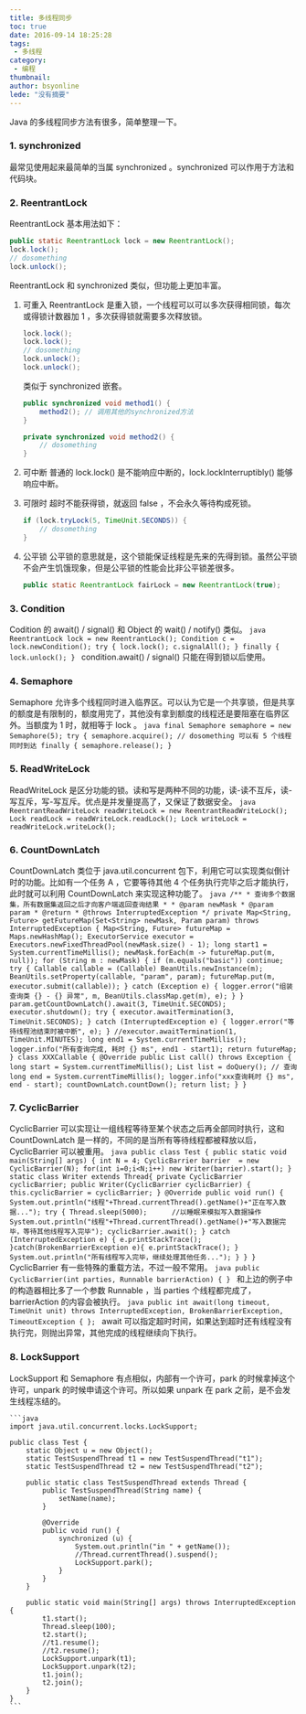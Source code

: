 ```yaml
---
title: 多线程同步
toc: true
date: 2016-09-14 18:25:28
tags:
 - 多线程
category: 
 - 编程
thumbnail: 
author: bsyonline
lede: "没有摘要"
---
```


Java 的多线程同步方法有很多，简单整理一下。
### 1. synchronized
最常见使用起来最简单的当属 synchronized 。synchronized 可以作用于方法和代码块。
### 2. ReentrantLock
ReentrantLock 基本用法如下：
```java
public static ReentrantLock lock = new ReentrantLock();
lock.lock();
// dosomething
lock.unlock();
```
ReentrantLock 和 synchronized 类似，但功能上更加丰富。
1. 可重入
   ReentrantLock 是重入锁，一个线程可以可以多次获得相同锁，每次或得锁计数器加 1 ，多次获得锁就需要多次释放锁。

    ```java
    lock.lock();
    lock.lock();
    // dosomething
    lock.unlock();
    lock.unlock();
    ```

    类似于 synchronized 嵌套。

    ```java
    public synchronized void method1() {
        method2(); // 调用其他的synchronized方法
    }

    private synchronized void method2() {
        // dosomething
    }
    ```

2. 可中断
   普通的 lock.lock() 是不能响应中断的，lock.lockInterruptibly() 能够响应中断。

3. 可限时
   超时不能获得锁，就返回 false ，不会永久等待构成死锁。

    ```java
    if (lock.tryLock(5, TimeUnit.SECONDS)) {
        // dosomething
    }
    ```

4. 公平锁
   公平锁的意思就是，这个锁能保证线程是先来的先得到锁。虽然公平锁不会产生饥饿现象，但是公平锁的性能会比非公平锁差很多。
    ```java
    public static ReentrantLock fairLock = new ReentrantLock(true);
    ```
### 3. Condition
Codition 的 await() / signal() 和 Object 的 wait() / notify() 类似。
    ```java
    ReentrantLock lock = new ReentrantLock();
    Condition c = lock.newCondition();
    try {
        lock.lock();
        c.signalAll();
    } finally {
        lock.unlock();
    }
    ```
condition.await() / signal() 只能在得到锁以后使用。
### 4. Semaphore
Semaphore 允许多个线程同时进入临界区。可以认为它是一个共享锁，但是共享的额度是有限制的，额度用完了，其他没有拿到额度的线程还是要阻塞在临界区外。当额度为 1 时，就相等于 lock 。
    ```java
    final Semaphore semaphore = new Semaphore(5);
    try {
        semaphore.acquire();
        // dosomething 可以有 5 个线程同时到达
    finally {
        semaphore.release();
    }
    ```
### 5. ReadWriteLock
ReadWriteLock 是区分功能的锁。读和写是两种不同的功能，读-读不互斥，读-写互斥，写-写互斥。优点是并发量提高了，又保证了数据安全。
    ```java
    ReentrantReadWriteLock readWriteLock = new ReentrantReadWriteLock();
    Lock readLock = readWriteLock.readLock();
    Lock writeLock = readWriteLock.writeLock();
    ```
### 6. CountDownLatch
CountDownLatch 类位于 java.util.concurrent 包下，利用它可以实现类似倒计时的功能。比如有一个任务 A ，它要等待其他 4 个任务执行完毕之后才能执行，此时就可以利用 CountDownLatch 来实现这种功能了。
    ```java
    /**
     * 查询多个数据集，所有数据集返回之后才向客户端返回查询结果
     *
     * @param newMask
     * @param param
     * @return
     * @throws InterruptedException
     */
    private Map<String, Future> getFutureMap(Set<String> newMask, Param param) throws InterruptedException {
        Map<String, Future> futureMap = Maps.newHashMap();
        ExecutorService executor = Executors.newFixedThreadPool(newMask.size() - 1);
        long start1 = System.currentTimeMillis();
        newMask.forEach(m -> futureMap.put(m, null));
        for (String m : newMask) {
            if (m.equals("basic")) continue;
            try {
                Callable callable = (Callable) BeanUtils.newInstance(m);
                BeanUtils.setProperty(callable, "param", param);
                futureMap.put(m, executor.submit(callable));
            } catch (Exception e) {
                logger.error("组装查询类 {} - {} 异常", m, BeanUtils.classMap.get(m), e);
            }
        }
        param.getCountDownLatch().await(3, TimeUnit.SECONDS);
        executor.shutdown();
        try {
            executor.awaitTermination(3, TimeUnit.SECONDS);
        } catch (InterruptedException e) {
            logger.error("等待线程池结束时被中断", e);
        }
        //executor.awaitTermination(1, TimeUnit.MINUTES);
        long end1 = System.currentTimeMillis();
        logger.info("所有查询完成, 耗时 {} ms", end1 - start1);
        return futureMap;
    }
    class XXXCallable {
        @Override
        public List call() throws Exception {
            long start = System.currentTimeMillis();
            List list = doQuery(); // 查询
            long end = System.currentTimeMillis();
            logger.info("xxx查询耗时 {} ms", end - start);
            countDownLatch.countDown();
            return list;
        }
    }
    ```
### 7. CyclicBarrier
CyclicBarrier 可以实现让一组线程等待至某个状态之后再全部同时执行，这和 CountDownLatch 是一样的，不同的是当所有等待线程都被释放以后，CyclicBarrier 可以被重用。
    ```java
    public class Test {
        public static void main(String[] args) {
            int N = 4;
            CyclicBarrier barrier  = new CyclicBarrier(N);
            for(int i=0;i<N;i++)
                new Writer(barrier).start();
        }
        static class Writer extends Thread{
            private CyclicBarrier cyclicBarrier;
            public Writer(CyclicBarrier cyclicBarrier) {
                this.cyclicBarrier = cyclicBarrier;
            }
            @Override
            public void run() {
                System.out.println("线程"+Thread.currentThread().getName()+"正在写入数据...");
                try {
                    Thread.sleep(5000);      //以睡眠来模拟写入数据操作
                    System.out.println("线程"+Thread.currentThread().getName()+"写入数据完毕，等待其他线程写入完毕");
                    cyclicBarrier.await();
                } catch (InterruptedException e) {
                    e.printStackTrace();
                }catch(BrokenBarrierException e){
                    e.printStackTrace();
                }
                System.out.println("所有线程写入完毕，继续处理其他任务...");
            }
        }
    }
    ```
CyclicBarrier 有一些特殊的重载方法，不过一般不常用。
    ```java
    public CyclicBarrier(int parties, Runnable barrierAction) {
    }
    ```
和上边的例子中的构造器相比多了一个参数 Runnable ，当 parties 个线程都完成了， barrierAction 的内容会被执行。
    ```java
    public int await(long timeout, TimeUnit unit) throws InterruptedException, BrokenBarrierException, TimeoutException { };
    ```
await 可以指定超时时间，如果达到超时还有线程没有执行完，则抛出异常，其他完成的线程继续向下执行。
### 8. LockSupport
LockSupport 和 Semaphore 有点相似，内部有一个许可，park 的时候拿掉这个许可，unpark 的时候申请这个许可。所以如果 unpark 在 park 之前，是不会发生线程冻结的。

    ```java
    import java.util.concurrent.locks.LockSupport;

    public class Test {
        static Object u = new Object();
        static TestSuspendThread t1 = new TestSuspendThread("t1");
        static TestSuspendThread t2 = new TestSuspendThread("t2");

        public static class TestSuspendThread extends Thread {
            public TestSuspendThread(String name) {
                setName(name);
            }

            @Override
            public void run() {
                synchronized (u) {
                    System.out.println("in " + getName());
                    //Thread.currentThread().suspend();
                    LockSupport.park();
                }
            }
        }

        public static void main(String[] args) throws InterruptedException {
            t1.start();
            Thread.sleep(100);
            t2.start();
            //t1.resume();
            //t2.resume();
            LockSupport.unpark(t1);
            LockSupport.unpark(t2);
            t1.join();
            t2.join();
        }
    }
    ```

